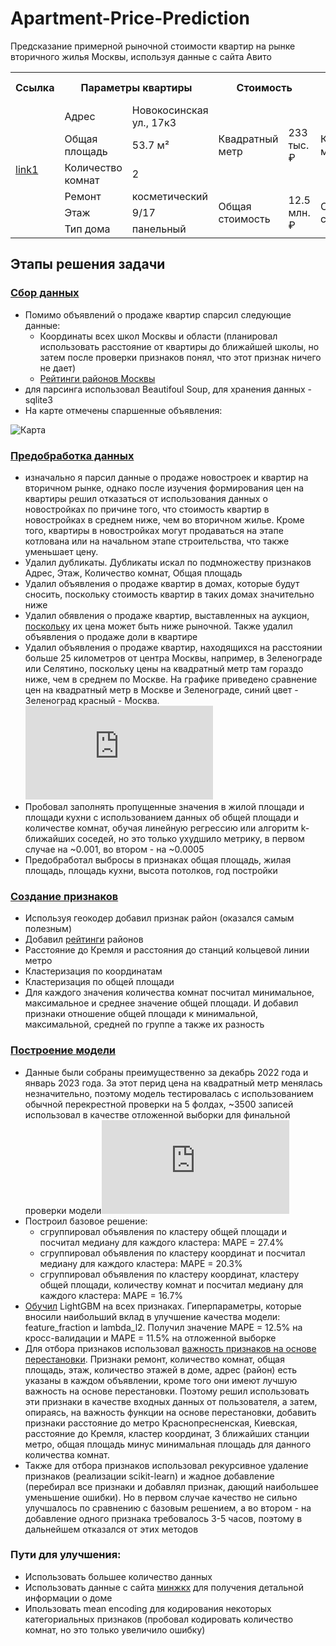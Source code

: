 # Apartment-Price-Prediction
Предсказание примерной рыночной стоимости квартир на рынке вторичного жилья Москвы, используя данные с сайта Авито

<table>
  <tr>
    <th>Ссылка</th>
    <th colspan="2">Параметры квартиры</th>
    <th colspan="2">Стоимость</th>
    <th colspan="2">Предсказанная стоимость</th>
  </tr>
  <tr>
    <td rowspan="6"><a href="https://www.avito.ru/moskva/kvartiry/2-k._kvartira_537m_917et._2685290861">link1</a></td>
    <td>Адрес</td>
    <td>Новокосинская ул., 17к3</td>
    <td rowspan="3"> Квадратный метр</td>
    <td rowspan="3"> 233 тыс. ₽</td>
    <td rowspan="3">Квадратный метр</td>
    <td rowspan="3">228 тыс. ₽</td>
  </tr>
  <tr>
    <td>Общая площадь </td>
    <td>53.7 м² </td>
  </tr>
   <tr>
    <td>Количество комнат </td>
    <td>2</td>
  </tr>
  <tr>
    <td>Ремонт</td>
    <td>косметический</td>
    <td rowspan="3"> Общая стоимость</td>
    <td rowspan="3"> 12.5 млн. ₽</td>
    <td rowspan="3">Общая стоимость</td>
    <td rowspan="3">12.290 млн. ₽</td>
  </tr>
   <tr>
      <td>Этаж</td>
     <td>9/17</td>
    </tr>
  <tr>
    <td>Тип дома </td>
    <td>панельный</td>
  </tr>
</table>


## Этапы решения задачи
### [Сбор данных](https://github.com/sfnga/Apartment-Price-Prediction/tree/main/parsing)
*  Помимо объявлений о продаже квартир спарсил следующие данные:
   * Координаты всех школ Москвы и области (планировал использовать расстояние от квартиры до ближайшей школы, но затем после проверки признаков понял, что этот признак ничего не дает)
   * [Рейтинги районов Москвы](https://www.domofond.ru/city-ratings/moskva-c3584)
*  для парсинга использовал Beautifoul Soup, для хранения данных - sqlite3
*  На карте отмечены спаршенные объявления: 

![Карта](https://imgur.com/v7cU1eX.jpg)
### [Предобработка данных](https://github.com/sfnga/Apartment-Price-Prediction/blob/main/preprocessing/preprocessing.ipynb)
*  изначально я парсил данные о продаже новостроек и квартир на вторичном рынке, однако после изучения формирования цен на квартиры решил отказаться от использования данных о новостройках по причине того, что стоимость квартир в новостройках в среднем ниже, чем во вторичном жилье. Кроме того, квартиры в новостройках могут продаваться на этапе котлована или на начальном этапе строительства, что также уменьшает цену.
*  Удалил дубликаты. Дубликаты искал по подмножеству признаков Адрес, Этаж, Количество комнат, Общая площадь
*  Удалил объявления о продаже квартир в домах, которые будут сносить, поскольку стоимость квартир в таких домах значительно ниже
*  Удалил обявления о продаже квартир, выставленных на аукцион, [поскольку](https://xn--h1alcedd.xn--d1aqf.xn--p1ai/instructions/kak-kupit-kvartiru-cherez-aukczion/) их цена может быть ниже рыночной. Также удалил объявления о продаже доли в квартире
*  Удалил объявления о продаже квартир, находящихся на расстоянии больше 25 километров от центра Москвы, например, в Зеленограде или Селятино, поскольку цены на квадратный метр там гораздо ниже, чем в среднем по Москве. 
На графике приведено сравнение цен на квадратный метр в Москве и Зеленограде, синий цвет - Зеленоград красный - Москва.
![Москва-Зеленоград](https://www.irn.ru/graph/services/compare.php?period=2&index=IS&grnum=1&currency=0&mos=on&geo_list=122)
*  Пробовал заполнять пропущенные значения в жилой площади и площади кухни с использованием данных об общей площади и количестве комнат, обучая линейную регрессию или алгоритм k-ближайших соседей, но это только ухудшило метрику, в первом случае на ~0.001, во втором - на ~0.0005
*  Предобработал выбросы в признаках общая площадь, жилая площадь, площадь кухни, высота потолков, год постройки
### [Создание признаков](https://github.com/sfnga/Apartment-Price-Prediction/blob/main/preprocessing/feature_engeneering.ipynb)
* Используя геокодер добавил признак район (оказался самым полезным)
* Добавил [рейтинги](https://www.domofond.ru/city-ratings/moskva-c3584) районов
* Расстояние до Кремля и расстояния до станций кольцевой линии метро
* Кластеризация по координатам
* Кластеризация по общей площади
* Для каждого значения количества комнат посчитал минимальное, максимальное и среднее значение общей площади. И добавил признаки отношение общей площади к минимальной, максимальной, средней по группе а также их разность
### [Построение модели](https://github.com/sfnga/Apartment-Price-Prediction/tree/main/models)
*  Данные были собраны преимущественно за декабрь 2022 года и январь 2023 года. За этот перид цена на квадратный метр менялась незначительно, поэтому модель тестировалась с использованием обычной перекрестной проверки на 5 фолдах, ~3500 записей использовал в качестве отложенной выборки для финальной проверки модели![Цены по времени](https://www.irn.ru/graph/services/image.php?macrogeo=0&class=all&type=1&period=2&grnum=1&currency=0)
*  Построил базовое решение: 
   * сгруппировал объявления по кластеру общей площади и посчитал медиану для каждого кластера: MAPE = 27.4%
   * сгруппировал объявления по кластеру координат и посчитал медиану для каждого кластера: MAPE = 20.3%
   * сгруппировал объявления по кластеру координат, кластеру общей площади, количеству комнат и посчитал медиану для каждого кластера: MAPE = 16.7%
*  [Обучил](https://github.com/sfnga/Apartment-Price-Prediction/blob/main/models/baseline.ipynb) LightGBM на всех признаках. Гиперпараметры, которые вносили наибольший вклад в улучшение качества модели: feature_fraction и lambda_l2. Получил значение MAPE = 12.5% на кросс-валидации и MAPE = 11.5% на отложенной выборке
*  Для отбора признаков использовал [важность признаков на основе перестановки](https://github.com/sfnga/Apartment-Price-Prediction/blob/main/feature_selection/permutation_importance.ipynb).  Признаки ремонт, количество комнат, общая площадь, этаж, количество этажей в доме, адрес (район) есть указаны в каждом объявлении, кроме того они имеют лучшую важность на основе перестановки. Поэтому решил использовать эти признаки в качестве входных данных от пользователя, а затем, опираясь, на важность функции на основе перестановки, добавить признаки расстояние до метро Краснопресненская, Киевская, расстояние до Кремля, кластер координат, 3 ближайших станции метро, общая площадь минус минимальная площадь для данного количества комнат.
*  Также для отбора признаков использовал рекурсивное удаление признаков (реализации scikit-learn) и жадное добавление (перебирал все признаки и добавлял признак, дающий наибольшее уменьшение ошибки). Но в первом случае качество не сильно улучшалось по сравнению с базовым решением, а во втором - на добавление одного признака требовалось 3-5 часов, поэтому в дальнейшем отказался от этих методов
### Пути для улучшения:
*  Использовать большее количество данных 
*  Использовать данные с сайта [минжкх](https://mingkh.ru/) для получения детальной информации о доме
*  Ипользовать mean encoding для кодирования некоторых категориальных признаков (пробовал кодировать количество комнат, но это только увеличило ошибку)
